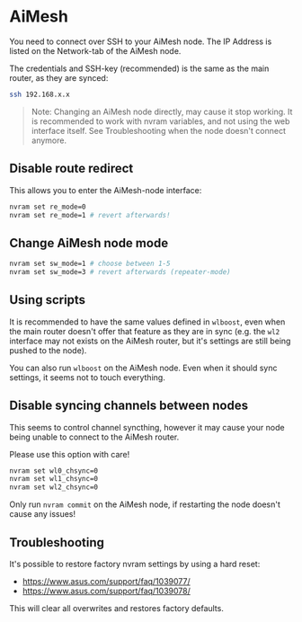 # AiMesh

You need to connect over SSH to your AiMesh node.
The IP Address is listed on the Network-tab of the AiMesh node.

The credentials and SSH-key (recommended) is the same as the main router, as they are synced:

```bash
ssh 192.168.x.x
```

> Note: Changing an AiMesh node directly, may cause it stop working.
> It is recommended to work with nvram variables, and not using the web interface itself.
> See Troubleshooting when the node doesn't connect anymore.

## Disable route redirect

This allows you to enter the AiMesh-node interface:

```bash
nvram set re_mode=0
nvram set re_mode=1 # revert afterwards!
```

## Change AiMesh node mode

```bash
nvram set sw_mode=1 # choose between 1-5
nvram set sw_mode=3 # revert afterwards (repeater-mode)
```

## Using scripts

It is recommended to have the same values defined in `wlboost`, even when the main router doesn't offer that feature as they are in sync (e.g. the `wl2` interface may not exists on the AiMesh router, but it's settings are still being pushed to the node).

You can also run `wlboost` on the AiMesh node.
Even when it should sync settings, it seems not to touch everything.

## Disable syncing channels between nodes

This seems to control channel syncthing, however it may cause your node being unable to connect to the AiMesh router.

Please use this option with care!

```bash
nvram set wl0_chsync=0
nvram set wl1_chsync=0
nvram set wl2_chsync=0
```

Only run `nvram commit` on the AiMesh node, if restarting the node doesn't cause any issues!

## Troubleshooting

It's possible to restore factory nvram settings by using a hard reset:

- <https://www.asus.com/support/faq/1039077/>
- <https://www.asus.com/support/faq/1039078/>

This will clear all overwrites and restores factory defaults.
